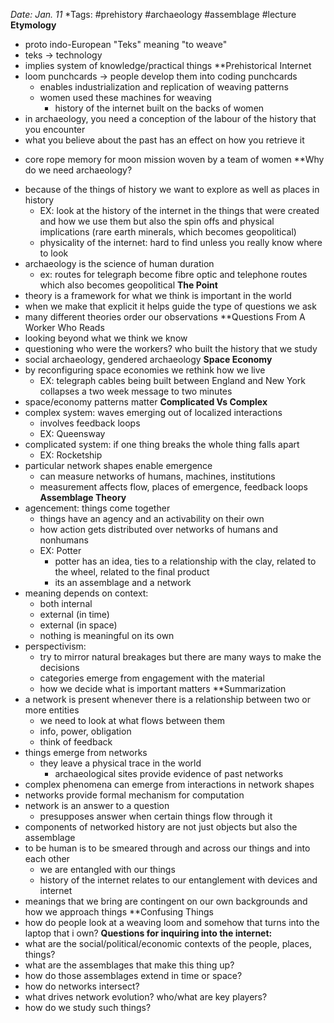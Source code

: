 *Date: Jan. 11*
*Tags: #prehistory #archaeology #assemblage #lecture
**Etymology**
- proto indo-European "Teks" meaning "to weave"
- teks -> technology
- implies system of knowledge/practical things
**Prehistorical Internet
- loom punchcards -> people develop them into coding punchcards
	- enables industrialization and replication of weaving patterns
	- women used these machines for weaving
		- history of the internet built on the backs of women
- in archaeology, you need a conception of the labour of the history that you encounter
- what you believe about the past has an effect on how you retrieve it
* core rope memory for moon mission woven by a team of women
**Why do we need archaeology?
- because of the things of history we want to explore as well as places in history
	- EX: look at the history of the internet in the things that were created and how we use them but also the spin offs and physical implications (rare earth minerals, which becomes geopolitical)
	- physicality of the internet: hard to find unless you really know where to look
- archaeology is the science of human duration
	- ex: routes for telegraph become fibre optic and telephone routes which also becomes geopolitical
**The Point**
- theory is a framework for what we think is important in the world
- when we make that explicit it helps guide the type of questions we ask
- many different theories order our observations
**Questions From A Worker Who Reads
- looking beyond what we think we know
- questioning who were the workers? who built the history that we study
- social archaeology, gendered archaeology
**Space Economy**
- by reconfiguring space economies we rethink how we live
	- EX: telegraph cables being built between England and New York collapses a two week message to two minutes
- space/economy patterns matter
**Complicated Vs Complex**
- complex system: waves emerging out of localized interactions
	- involves feedback loops
	- EX: Queensway
- complicated system: if one thing breaks the whole thing falls apart
	- EX: Rocketship
- particular network shapes enable emergence
	- can measure networks of humans, machines, institutions
	- measurement affects flow, places of emergence, feedback loops
**Assemblage Theory**
- agencement: things come together
	- things have an agency and an activability on their own
	- how action gets distributed over networks of humans and nonhumans
	- EX: Potter
		- potter has an idea, ties to a relationship with the clay, related to the wheel, related to the final product
		- its an assemblage and a network
- meaning depends on context:
	- both internal
	- external (in time)
	- external (in space)
	- nothing is meaningful on its own
- perspectivism: 
	- try to mirror natural breakages but there are many ways to make the decisions
	- categories emerge from engagement with the material
	- how we decide what is important matters
**Summarization
- a network is present whenever there is a relationship between two or more entities
	- we need to look at what flows between them
	- info, power, obligation
	- think of feedback
- things emerge from networks
	- they leave a physical trace in the world
		- archaeological sites provide evidence of past networks
- complex phenomena can emerge from interactions in network shapes
- networks provide formal mechanism for computation
- network is an answer to a question
	- presupposes answer when certain things flow through it
- components of networked history are not just objects but also the assemblage
- to be human is to be smeared through and across our things and into each other
	- we are entangled with our things
	- history of the internet relates to our entanglement with devices and internet
- meanings that we bring are contingent on our own backgrounds and how we approach things
**Confusing Things
- how do people look at a weaving loom and somehow that turns into the laptop that i own?
**Questions for inquiring into the internet:**
- what are the social/political/economic contexts of the people, places, things?
- what are the assemblages that make this thing up?
- how do those assemblages extend in time or space?
- how do networks intersect?
- what drives network evolution? who/what are key players?
- how do we study such things?
